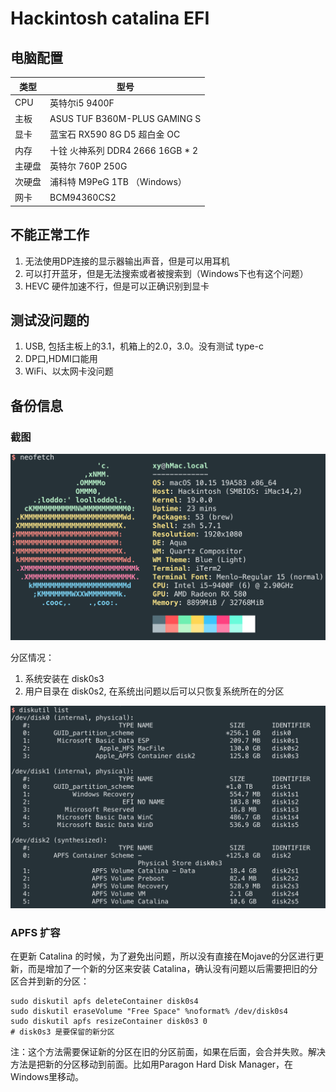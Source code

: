 # Hackintosh catalina EFI

## 电脑配置

| 类型 | 型号 |
| ------ | ---------- |
| CPU| 英特尔i5 9400F |
| 主板| ASUS TUF B360M-PLUS GAMING S |
| 显卡 | 蓝宝石 RX590 8G D5 超白金 OC |
| 内存 | 十铨 火神系列 DDR4 2666 16GB * 2|
| 主硬盘 | 英特尔 760P 250G |
| 次硬盘 | 浦科特 M9PeG 1TB （Windows）|
| 网卡 | BCM94360CS2 |


## 不能正常工作
1. 无法使用DP连接的显示器输出声音，但是可以用耳机
2. 可以打开蓝牙，但是无法搜索或者被搜索到（Windows下也有这个问题）
3. HEVC 硬件加速不行，但是可以正确识别到显卡


## 测试没问题的

1. USB, 包括主板上的3.1，机箱上的2.0，3.0。没有测试 type-c
2. DP口,HDMI口能用
3. WiFi、以太网卡没问题


## 备份信息
### 截图

![neofetch](./image/neofetch.png)

分区情况：
1. 系统安装在 disk0s3
2. 用户目录在 disk0s2, 在系统出问题以后可以只恢复系统所在的分区

![分区情况](./image/diskutil.png)

### APFS 扩容

在更新 Catalina 的时候，为了避免出问题，所以没有直接在Mojave的分区进行更新，而是增加了一个新的分区来安装 Catalina，确认没有问题以后需要把旧的分区合并到新的分区：
```shell
sudo diskutil apfs deleteContainer disk0s4
sudo diskutil eraseVolume "Free Space" %noformat% /dev/disk0s4
sudo diskutil apfs resizeContainer disk0s3 0
# disk0s3 是要保留的新分区
```
注：这个方法需要保证新的分区在旧的分区前面，如果在后面，会合并失败。解决方法是把新的分区移动到前面。比如用Paragon Hard Disk Manager，在Windows里移动。 
